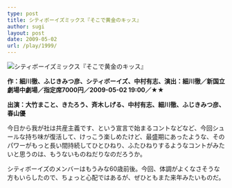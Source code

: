 ```yaml
---
type: post
title: シティボーイズミックス『そこで黄金のキッス』
author: sugi
layout: post
date: 2009-05-02
url: /play/1999/
---
```

<img src="/images/play/20090502.jpg" alt="シティボーイズミックス『そこで黄金のキッス』" class="alignleft" />

**作：細川徹、ふじきみつ彦、シティボーイズ、中村有志、演出：細川徹／新国立劇場中劇場／指定席7000円／2009-05-02 19:00／★★**

**出演：大竹まこと、きたろう、斉木しげる、中村有志、細川徹、ふじきみつ彦、春山優**

今日から我が社は共産主義です、という宣言で始まるコントなどなど、今回シュールな持ち味が復活して、けっこう楽しめたけど、最盛期にあったような、そのパワーがもっと長い間持続してひとひねり、ふたひねりするようなコントがみたいと思うのは、もうないものねだりなのだろうか。

シティボーイズのメンバーはもうみな60歳前後。今回、体調がよくなさそうな方もいらしたので、ちょっと心配ではあるが、ぜひともまた来年みたいものだ。

